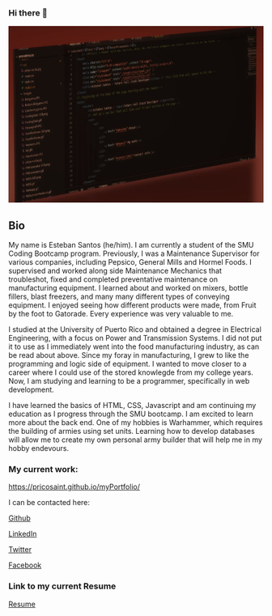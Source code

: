 ### Hi there 👋

<!--
**PRicoSaint/PRicoSaint** is a ✨ _special_ ✨ repository because its `README.md` (this file) appears on your GitHub profile.

Here are some ideas to get you started:

- 🔭 I’m currently working on ...
- 🌱 I’m currently learning ...
- 👯 I’m looking to collaborate on ...
- 🤔 I’m looking for help with ...
- 💬 Ask me about ...
- 📫 How to reach me: ...
- 😄 Pronouns: ...
- ⚡ Fun fact: ...
-->
![Banner](https://github.com/PRicoSaint/PRicoSaint/blob/c2734ca9e1d72310114c5ddac79bc858e9c9e12e/assets/images/banner-linkedin.JPG)
## Bio
My name is Esteban Santos (he/him). I am currently a student of the SMU Coding Bootcamp program. Previously, I was a Maintenance Supervisor for various companies, including Pepsico, General Mills and Hormel Foods. I supervised and worked along side Maintenance Mechanics that troubleshot, fixed and completed preventative maintenance on manufacturing equipment. I learned about and worked on mixers, bottle fillers, blast freezers, and many many different types of conveying equipment. I enjoyed seeing how different products were made, from Fruit by the foot to Gatorade. Every experience was very valuable to me.

I studied at the University of Puerto Rico and obtained a degree in Electrical Engineering, with a focus on Power and Transmission Systems. I did not put it to use as I immediately went into the food manufacturing industry, as can be read about above. Since my foray in manufacturing, I grew to like the programming and logic side of equipment. I wanted to move closer to a career where I could use of the stored knowlegde from my college years. Now, I am studying and learning to be a programmer, specifically in web development. 

I have learned the basics of HTML, CSS, Javascript and am continuing my education as I progress through the SMU bootcamp. I am excited to learn more about the back end. One of my hobbies is Warhammer, which requires the building of armies using set units. Learning how to develop databases will allow me to create my own personal army builder that will help me in my hobby endevours.

### My current work:
 https://pricosaint.github.io/myPortfolio/
 
 I can be contacted here:
 
 [Github](https://github.com/PRicoSaint)
 
 [LinkedIn](https://www.linkedin.com/in/esteban-santos-55b717b0/)
 
 [Twitter](https://twitter.com/pricosaint)
 
 [Facebook](https://facebook.com/esteban.santos.54)
 
 
 ### Link to my current Resume
 [Resume](./assets/Esteban_A_Santos_Resume-2021.pdf)
